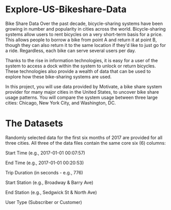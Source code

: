 # Explore-US-Bikeshare-Data

Bike Share Data
Over the past decade, bicycle-sharing systems have been growing in number and popularity in cities across the world. Bicycle-sharing systems allow users to rent bicycles on a very short-term basis for a price. This allows people to borrow a bike from point A and return it at point B, though they can also return it to the same location if they'd like to just go for a ride. Regardless, each bike can serve several users per day.

Thanks to the rise in information technologies, it is easy for a user of the system to access a dock within the system to unlock or return bicycles. These technologies also provide a wealth of data that can be used to explore how these bike-sharing systems are used.

In this project, you will use data provided by Motivate, a bike share system provider for many major cities in the United States, to uncover bike share usage patterns. You will compare the system usage between three large cities: Chicago, New York City, and Washington, DC.

# The Datasets
Randomly selected data for the first six months of 2017 are provided for all three cities. All three of the data files contain the same core six (6) columns:

<p>Start Time (e.g., 2017-01-01 00:07:57)</p>
<p>End Time (e.g., 2017-01-01 00:20:53)</p>
<p>Trip Duration (in seconds - e.g., 776)</p>
<p>Start Station (e.g., Broadway & Barry Ave)</p>
<p>End Station (e.g., Sedgwick St & North Ave)</p>
<p>User Type (Subscriber or Customer)</p>
